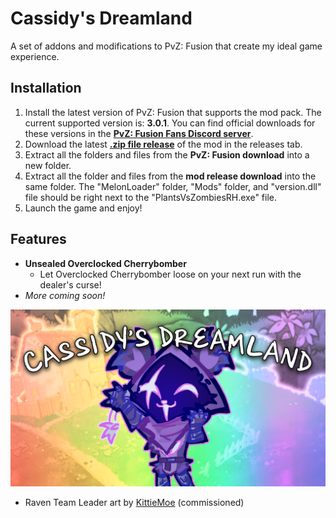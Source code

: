 # Cassidy's Dreamland
A set of addons and modifications to PvZ: Fusion that create my ideal game experience.

## Installation

1. Install the latest version of PvZ: Fusion that supports the mod pack. The current supported version is: **3.0.1**. You can find official downloads for these versions in the [**PvZ: Fusion Fans Discord server**](https://discord.gg/pvzfusion).
2. Download the latest [**.zip file release**](https://github.com/SillyStar-Github/Cassidys-Dreamland/releases/latest) of the mod in the releases tab.
3. Extract all the folders and files from the **PvZ: Fusion download** into a new folder.
4. Extract all the folder and files from the **mod release download** into the same folder. The "MelonLoader" folder, "Mods" folder, and "version.dll" file should be right next to the "PlantsVsZombiesRH.exe" file.
5. Launch the game and enjoy!

## Features
- **Unsealed Overclocked Cherrybomber** 
  - Let Overclocked Cherrybomber loose on your next run with the dealer's curse!
- *More coming soon!*

![preview](https://github.com/SillyStar-Github/Cassidys-Dreamland/blob/main/cassidy's%20dreamland.png?raw=true)
- Raven Team Leader art by [KittieMoe](https://kittiemoe.carrd.co/) (commissioned)
